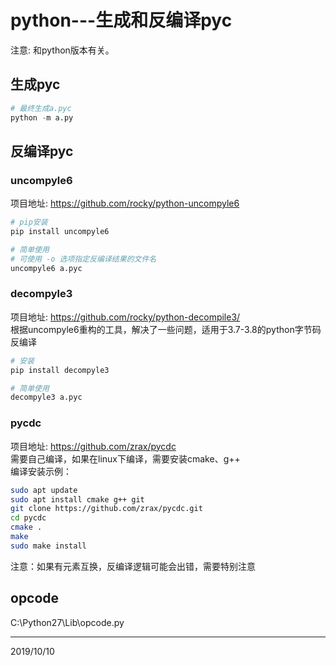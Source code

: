 # python---生成和反编译pyc

注意: 和python版本有关。  


## 生成pyc
```python
# 最终生成a.pyc
python -m a.py
```


## 反编译pyc

### uncompyle6
项目地址: https://github.com/rocky/python-uncompyle6  
```r
# pip安装  
pip install uncompyle6

# 简单使用  
# 可使用 -o 选项指定反编译结果的文件名
uncompyle6 a.pyc
```

### decompyle3
项目地址: https://github.com/rocky/python-decompile3/  
根据uncompyle6重构的工具，解决了一些问题，适用于3.7-3.8的python字节码反编译  
```r
# 安装
pip install decompyle3

# 简单使用
decompyle3 a.pyc
```

### pycdc
项目地址: https://github.com/zrax/pycdc  
需要自己编译，如果在linux下编译，需要安装cmake、g++  
编译安装示例：  
```bash
sudo apt update
sudo apt install cmake g++ git
git clone https://github.com/zrax/pycdc.git
cd pycdc
cmake .
make
sudo make install
```

注意：如果有元素互换，反编译逻辑可能会出错，需要特别注意  


## opcode
C:\Python27\Lib\opcode.py  


---
2019/10/10  
